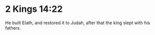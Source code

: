 # 2 Kings 14:22

He built Elath, and restored it to Judah, after that the king slept with his fathers.